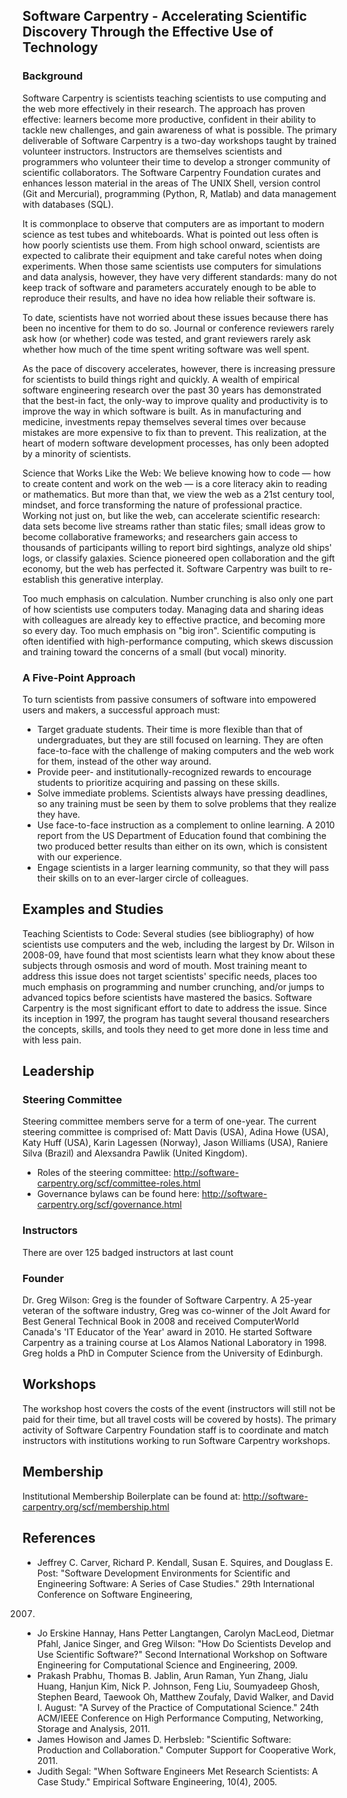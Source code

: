 ## Software Carpentry - Accelerating Scientific Discovery Through the Effective Use of Technology

### Background

Software Carpentry is scientists teaching scientists to use computing and the
web more effectively in their research. The approach has proven effective:
learners become more productive, confident in their ability to tackle new
challenges, and gain awareness of what is possible. The primary deliverable of
Software Carpentry is a two-day workshops taught by trained volunteer
instructors. Instructors are themselves scientists and programmers who volunteer
their time to develop a stronger community of scientific collaborators. The
Software Carpentry Foundation curates and enhances lesson material in the areas
of The UNIX Shell, version control (Git and Mercurial), programming (Python, R,
Matlab) and data management with databases (SQL).

It is commonplace to observe that computers are as important to modern science
as test tubes and whiteboards. What is pointed out less often is how poorly
scientists use them. From high school onward, scientists are expected to
calibrate their equipment and take careful notes when doing experiments. When
those same scientists use computers for simulations and data analysis, however,
they have very different standards: many do not keep track of software and
parameters accurately enough to be able to reproduce their results, and have no
idea how reliable their software is.

To date, scientists have not worried about these issues because there has been
no incentive for them to do so. Journal or conference reviewers rarely ask how
(or whether) code was tested, and grant reviewers rarely ask whether how much of
the time spent writing software was well spent.

As the pace of discovery accelerates, however, there is increasing pressure for
scientists to build things right and quickly. A wealth of empirical software
engineering research over the past 30 years has demonstrated that the best-in
fact, the only-way to improve quality and productivity is to improve the way in
which software is built. As in manufacturing and medicine, investments repay
themselves several times over because mistakes are more expensive to fix than to
prevent. This realization, at the heart of modern software development
processes, has only been adopted by a minority of scientists.

Science that Works Like the Web: We believe knowing how to code — how to create
content and work on the web — is a core literacy akin to reading or mathematics.
But more than that, we view the web as a 21st century tool, mindset, and force
transforming the nature of professional practice. Working not just on, but like
the web, can accelerate scientific research: data sets become live streams
rather than static files; small ideas grow to become collaborative frameworks;
and researchers gain access to thousands of participants willing to report bird
sightings, analyze old ships' logs, or classify galaxies. Science pioneered open
collaboration and the gift economy, but the web has perfected it. Software
Carpentry was built to re-establish this generative interplay.

Too much emphasis on calculation. Number crunching is also only one part of how
scientists use computers today. Managing data and sharing ideas with colleagues
are already key to effective practice, and becoming more so every day. Too much
emphasis on "big iron". Scientific computing is often identified with
high-performance computing, which skews discussion and training toward the
concerns of a small (but vocal) minority.


### A Five-Point Approach

To turn scientists from passive consumers of software into empowered users and
makers, a successful approach must:

* Target graduate students. Their time is more flexible than that of
undergraduates, but they are still focused on learning. They are often
face-to-face with the challenge of making computers and the web work for them,
instead of the other way around.
* Provide peer- and institutionally-recognized rewards to encourage students to
 prioritize acquiring and passing on these skills.
* Solve immediate problems. Scientists always have pressing deadlines, so any
training must be seen by them to solve problems that they realize they have.
* Use face-to-face instruction as a complement to online learning. A 2010 report
from the US Department of Education found that combining the two produced better
results than either on its own, which is consistent with our experience.
* Engage scientists in a larger learning community, so that they will pass their
skills on to an ever-larger circle of colleagues.

## Examples and Studies

Teaching Scientists to Code: Several studies (see bibliography) of how
scientists use computers and the web, including the largest by Dr. Wilson in
2008-09, have found that most scientists learn what they know about these
subjects through osmosis and word of mouth. Most training meant to address this
issue does not target scientists' specific needs, places too much emphasis on
programming and number crunching, and/or jumps to advanced topics before
scientists have mastered the basics. Software Carpentry is the most significant
effort to date to address the issue. Since its inception in 1997, the program
has taught several thousand researchers the concepts, skills, and tools they
need to get more done in less time and with less pain.

## Leadership

### Steering Committee

Steering committee members serve for a term of one-year. The current steering
committee is comprised of: Matt Davis (USA), Adina Howe (USA), Katy Huff (USA),
Karin Lagessen (Norway), Jason Williams (USA), Raniere Silva (Brazil) and
Alexsandra Pawlik (United Kingdom).


* Roles of the steering committee:
http://software-carpentry.org/scf/committee-roles.html
* Governance bylaws can be found here:
http://software-carpentry.org/scf/governance.html

### Instructors
There are over 125 badged instructors at last count

### Founder
Dr. Greg Wilson: Greg is the founder of Software Carpentry. A 25-year veteran of
the software industry, Greg was co-winner of the Jolt Award for Best General
Technical Book in 2008 and received ComputerWorld Canada's 'IT Educator of the
Year' award in 2010. He started Software Carpentry as a training course at Los
Alamos National Laboratory in 1998. Greg holds a PhD in Computer Science from
the University of Edinburgh.

## Workshops

The workshop host covers the costs of the event (instructors will still not be
paid for their time, but all travel costs will be covered by hosts). The primary
activity of Software Carpentry Foundation staff is to coordinate and match
instructors with institutions working to run Software Carpentry workshops.

## Membership

Institutional Membership Boilerplate can be found at:
http://software-carpentry.org/scf/membership.html


## References
* Jeffrey C. Carver, Richard P. Kendall, Susan E. Squires, and Douglass E. Post:
"Software Development Environments for Scientific and Engineering Software: A
Series of Case Studies." 29th International Conference on Software Engineering,
2007.
* Jo Erskine Hannay, Hans Petter Langtangen, Carolyn MacLeod, Dietmar Pfahl,
Janice Singer, and Greg Wilson: "How Do Scientists Develop and Use Scientific
Software?" Second International Workshop on Software Engineering for
Computational Science and Engineering, 2009.
* Prakash Prabhu, Thomas B. Jablin, Arun Raman, Yun Zhang, Jialu Huang, Hanjun
Kim, Nick P. Johnson, Feng Liu, Soumyadeep Ghosh, Stephen Beard, Taewook Oh,
Matthew Zoufaly, David Walker, and David I. August: "A Survey of the Practice of
Computational Science." 24th ACM/IEEE Conference on High Performance Computing,
Networking, Storage and Analysis, 2011.
* James Howison and James D. Herbsleb: "Scientific Software: Production and
Collaboration." Computer Support for Cooperative Work, 2011.
* Judith Segal: "When Software Engineers Met Research Scientists: A Case Study."
Empirical Software Engineering, 10(4), 2005. 
